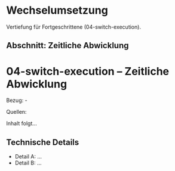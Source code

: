 # Wechselumsetzung

Vertiefung für Fortgeschrittene (04-switch-execution).

## Abschnitt: Zeitliche Abwicklung

# 04-switch-execution – Zeitliche Abwicklung

Bezug: -

Quellen:


Inhalt folgt...

## Technische Details

- Detail A: ...
- Detail B: ...
